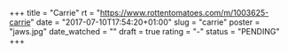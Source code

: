 +++
title = "Carrie"
rt = "https://www.rottentomatoes.com/m/1003625-carrie"
date = "2017-07-10T17:54:20+01:00"
slug = "carrie"
poster = "jaws.jpg"
date_watched = ""
draft = true
rating = "-"
status = "PENDING"
+++
